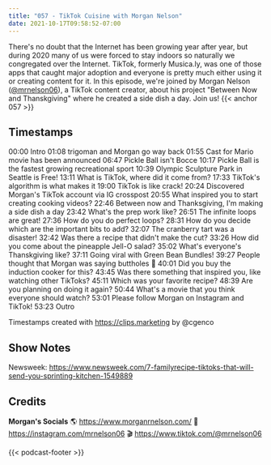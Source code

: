 ```yaml
---
title: "057 - TikTok Cuisine with Morgan Nelson"
date: 2021-10-17T09:58:52-07:00
---
```

There's no doubt that the Internet has been growing year after year, but during 2020 many of us were forced to stay indoors so naturally we congregated over the Internet. TikTok, formerly Musica.ly, was one of those apps that caught major adoption and everyone is pretty much either using it or creating content for it. In this episode, we're joined by Morgan Nelson ([@mrnelson06](https://www.tiktok.com/@mrnelson06)), a TikTok content creator, about his project "Between Now and Thanskgiving" where he created a side dish a day. Join us!
{{< anchor 057 >}}
<!--more-->

## Timestamps
00:00 Intro
01:08 trigoman and Morgan go way back
01:55 Cast for Mario movie has been announced
06:47 Pickle Ball isn't Bocce
10:17 Pickle Ball is the fastest growing recreational sport
10:39 Olympic Sculpture Park in Seattle is Free!
13:11 What is TikTok, where did it come from?
17:33 TikTok's algorithm is what makes it
19:00 TikTok is like crack!
20:24 Discovered Morgan's TikTok account via IG crosspost
20:55 What inspired you to start creating cooking videos?
22:46 Between now and Thanksgiving, I'm making a side dish a day
23:42 What's the prep work like?
26:51 The infinite loops are great!
27:36 How do you do perfect loops?
28:31 How do you decide which are the important bits to add?
32:07 The cranberry tart was a disaster!
32:42 Was there a recipe that didn't make the cut?
33:26 How did you come about the pineapple Jell-O salad?
35:02 What's everyone's Thanskgiving like?
37:11 Going viral with Green Bean Bundles!
39:27 People thought that Morgan was saying buttholes 🤣
40:01 Did you buy the induction cooker for this?
43:45 Was there something that inspired you, like watching other TikToks?
45:11 Which was your favorite recipe?
48:39 Are you planning on doing it again?
50:44 What's a movie that you think everyone should watch?
53:01 Please follow Morgan on Instagram and TikTok!
53:23 Outro

Timestamps created with https://clips.marketing by @cgenco

## Show Notes
Newsweek: https://www.newsweek.com/7-familyrecipe-tiktoks-that-will-send-you-sprinting-kitchen-1549889

## Credits
**Morgan's Socials**
🌎 https://www.morganrnelson.com/
📸 https://instagram.com/mrnelson06
🎬 https://www.tiktok.com/@mrnelson06

{{< podcast-footer >}}
